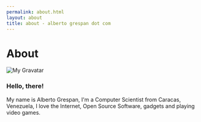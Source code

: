 ```yaml
---
permalink: about.html
layout: about
title: about - alberto grespan dot com
---
```

# About

![My Gravatar](http://www.gravatar.com/avatar/006ef14fba8fadd40053ecda5039deb2.png "My gravatar")
### Hello, there!

My name is Alberto Grespan, I'm a Computer Scientist from Caracas, Venezuela, I love the Internet, Open Source Software, gadgets and playing video games.
